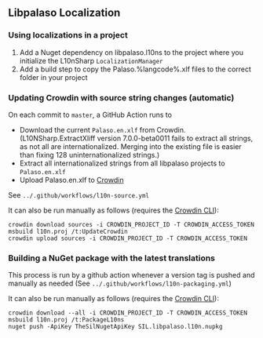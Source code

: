 ## Libpalaso Localization

### Using localizations in a project

1. Add a Nuget dependency on libpalaso.l10ns to the project where you initialize the L10nSharp `LocalizationManager`
2. Add a build step to copy the Palaso.%langcode%.xlf files to the correct folder in your project

### Updating Crowdin with source string changes (automatic)

On each commit to `master`, a GitHub Action runs to
- Download the current `Palaso.en.xlf` from Crowdin.
  (L10NSharp.ExtractXliff version 7.0.0-beta0011 fails to extract all strings, as not all are internationalized.
  Merging into the existing file is easier than fixing 128 uninternationalized strings.)
- Extract all internationalized strings from all libpalaso projects to `Palaso.en.xlf`
- Upload Palaso.en.xlf to [Crowdin](https://crowdin.com/project/sil-common-libraries)

See `../.github/workflows/l10n-source.yml`

It can also be run manually as follows (requires the [Crowdin CLI](https://crowdin.github.io/crowdin-cli/)):
```
crowdin download sources -i CROWDIN_PROJECT_ID -T CROWDIN_ACCESS_TOKEN
msbuild l10n.proj /t:UpdateCrowdin
crowdin upload sources -i CROWDIN_PROJECT_ID -T CROWDIN_ACCESS_TOKEN
```

### Building a NuGet package with the latest translations

This process is run by a github action whenever a version tag is pushed and manually as needed
(See `../.github/workflows/l10n-packaging.yml`)

It can also be run manually as follows (requires the [Crowdin CLI](https://crowdin.github.io/crowdin-cli/)):
```
crowdin download --all -i CROWDIN_PROJECT_ID -T CROWDIN_ACCESS_TOKEN
msbuild l10n.proj /t:PackageL10ns
nuget push -ApiKey TheSilNugetApiKey SIL.libpalaso.l10n.nupkg
```